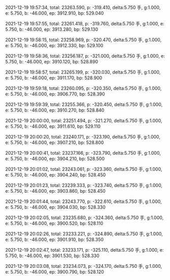 2021-12-19 19:57:34, total: 23263.590, p: -319.410, delta:5.750 手, g:1.000, e: 5.750, b: -46.000, ep: 3912.910, bp: 529.040

2021-12-19 19:57:55, total: 23261.418, p: -319.760, delta:5.750 手, g:1.000, e: 5.750, b: -46.000, ep: 3913.280, bp: 529.130

2021-12-19 19:58:15, total: 23258.969, p: -320.470, delta:5.750 手, g:1.000, e: 5.750, b: -46.000, ep: 3912.330, bp: 529.100

2021-12-19 19:58:36, total: 23256.187, p: -321.000, delta:5.750 手, g:1.000, e: 5.750, b: -46.000, ep: 3910.120, bp: 528.890

2021-12-19 19:58:57, total: 23265.199, p: -320.030, delta:5.750 手, g:1.000, e: 5.750, b: -46.000, ep: 3911.170, bp: 528.900

2021-12-19 19:59:18, total: 23260.095, p: -320.350, delta:5.750 手, g:1.000, e: 5.750, b: -46.000, ep: 3906.770, bp: 528.390

2021-12-19 19:59:39, total: 23255.366, p: -320.450, delta:5.750 手, g:1.000, e: 5.750, b: -46.000, ep: 3910.270, bp: 528.840

2021-12-19 20:00:00, total: 23251.494, p: -321.270, delta:5.750 手, g:1.000, e: 5.750, b: -46.000, ep: 3911.610, bp: 529.110

2021-12-19 20:00:20, total: 23240.171, p: -323.190, delta:5.750 手, g:1.000, e: 5.750, b: -46.000, ep: 3907.210, bp: 528.800

2021-12-19 20:00:41, total: 23237.166, p: -323.790, delta:5.750 手, g:1.000, e: 5.750, b: -46.000, ep: 3904.210, bp: 528.500

2021-12-19 20:01:02, total: 23243.061, p: -323.360, delta:5.750 手, g:1.000, e: 5.750, b: -46.000, ep: 3904.240, bp: 528.450

2021-12-19 20:01:23, total: 23239.333, p: -323.740, delta:5.750 手, g:1.000, e: 5.750, b: -46.000, ep: 3903.860, bp: 528.450

2021-12-19 20:01:44, total: 23243.770, p: -322.610, delta:5.750 手, g:1.000, e: 5.750, b: -46.000, ep: 3904.030, bp: 528.330

2021-12-19 20:02:05, total: 23235.680, p: -324.360, delta:5.750 手, g:1.000, e: 5.750, b: -46.000, ep: 3900.520, bp: 528.110

2021-12-19 20:02:26, total: 23233.221, p: -324.890, delta:5.750 手, g:1.000, e: 5.750, b: -46.000, ep: 3901.910, bp: 528.350

2021-12-19 20:02:47, total: 23233.171, p: -325.110, delta:5.750 手, g:1.000, e: 5.750, b: -46.000, ep: 3901.530, bp: 528.330

2021-12-19 20:03:08, total: 23234.073, p: -324.170, delta:5.750 手, g:1.000, e: 5.750, b: -46.000, ep: 3900.790, bp: 528.120